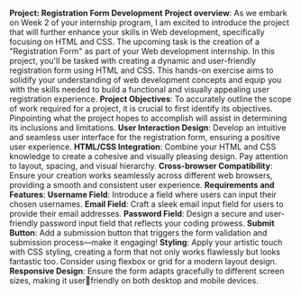 **Project: Registration Form Development** 
**Project overview**:
       As we embark on Week 2 of your internship program, I am excited to introduce the project that will
further enhance your skills in Web development, specifically focusing on HTML and CSS. The
upcoming task is the creation of a "Registration Form" as part of your Web development internship.
In this project, you'll be tasked with creating a dynamic and user-friendly registration form using
HTML and CSS. This hands-on exercise aims to solidify your understanding of web development
concepts and equip you with the skills needed to build a functional and visually appealing user
registration experience.
**Project Objectives**:
          To accurately outline the scope of work required for a project, it is crucial to first identify its
objectives. Pinpointing what the project hopes to accomplish will assist in determining its
inclusions and limitations.
**User Interaction Design**: Develop an intuitive and seamless user interface for the registration
form, ensuring a positive user experience.
**HTML/CSS Integration**: Combine your HTML and CSS knowledge to create a cohesive and
visually pleasing design. Pay attention to layout, spacing, and visual hierarchy.
**Cross-browser Compatibility**: Ensure your creation works seamlessly across different web
browsers, providing a smooth and consistent user experience.
**Requirements and Features**:
**Username Field**: Introduce a field where users can input their chosen usernames.
**Email Field**: Craft a sleek email input field for users to provide their email addresses.
**Password Field**: Design a secure and user-friendly password input field that reflects your
coding prowess.
**Submit Button**: Add a submission button that triggers the form validation and submission
process—make it engaging!
**Styling**: Apply your artistic touch with CSS styling, creating a form that not only works
flawlessly but looks fantastic too. Consider using flexbox or grid for a modern layout design.
**Responsive Design**: Ensure the form adapts gracefully to different screen sizes, making it userfriendly on both desktop and mobile devices.
